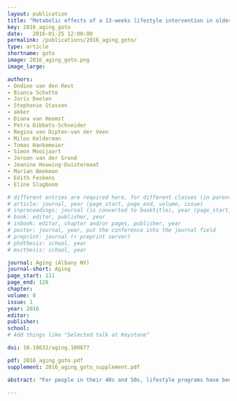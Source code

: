 ```yaml
---
layout: publication
title: "Metabolic effects of a 13-weeks lifestyle intervention in older adults: The Growing Old Together Study"
key: 2016_aging_goto
date:   2016-01-25 12:00:00
permalink: /publications/2016_aging_goto/
type: article
shortname: goto
image: 2016_aging_goto.png
image_large:

authors:
- Ondine van den Rest
- Bianca Schutte
- Joris Deelen
- Stephanie Stassen
- akker
- Diana van Heemst
- Petra Dibbets-Schneider
- Regina van Dipten-van der Veen
- Milou Kelderman
- Tomas Hankemeier
- Simon Mooijaart
- Jeroen van der Grond
- Jeanine Houwing-Duistermaat
- Marian Beekman
- Edith Feskens
- Eline Slagboom

# different entries are required here, for different classes (in parentheses; optional for bibTeX but add them if available):
# article: journal, year (page_start, page_end, volume, issue)
# inproceedings: journal (is converted to booktitle), year (page_start, page_end)
# book: editor, publisher, year
# inbook: editor, chapter and/or pages, publisher, year
# poster: journal, year, put the conference into the journal field
# preprint: journal (+ preprint server)
# phdthesis: school, year
# mscthesis: school, year

journal: Aging (Albany NY)
journal-short: Aging
page_start: 111
page_end: 126
chapter:
volume: 8
issue: 1
year: 2016
editor:
publisher:
school:
# Add things like "Selected talk at Keystone"

doi: 10.18632/aging.100877

pdf: 2016_aging_goto.pdf
supplement: 2016_aging_goto_supplement.pdf

abstract: "For people in their 40s and 50s, lifestyle programs have been shown to improve metabolic health. For older adults, however, it is not clear whether these programs are equally healthy. In the Growing Old Together study, we applied a 13-weeks lifestyle program, with a target of 12.5% caloric restriction and 12.5% increase in energy expenditure through an increase in physical activity, in 164 older adults (mean age=63.2 years; BMI=23-35 kg/m2). Mean weight loss was 4.2% (SE=2.8%) of baseline weight, which is comparable to a previous study in younger adults. Fasting insulin levels, however, showed a much smaller decrease (0.30 mU/L (SE=3.21)) and a more heterogeneous response (range=2.0-29.6 mU/L). Many other parameters of metabolic health, such as blood pressure, and thyroid, glucose and lipid metabolism improved significantly. Many 1H-NMR metabolites changed in a direction previously associated with a low risk of type 2 diabetes and cardiovascular disease and partially independently of weight loss. In conclusion, 25% reduction in energy balance for 13 weeks induced a metabolic health benefit in older adults, monitored by traditional and novel metabolic markers."

---
```

